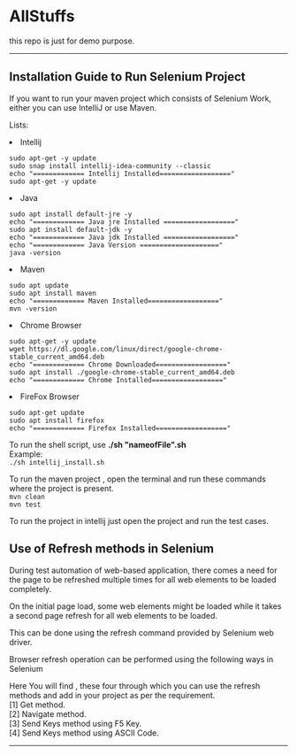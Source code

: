 # AllStuffs
this repo is just for demo purpose.


---
## Installation Guide to Run Selenium Project

If you want to run your maven project which consists of Selenium Work, either you can use IntelliJ or use Maven.

Lists:
<li>Intellij</li>

`sudo apt-get -y update`<br>
`sudo snap install intellij-idea-community --classic`<br>
`echo "============= Intellij Installed=================="`<br>
`sudo apt-get -y update`<br>

<li>Java</li>

`sudo apt install default-jre -y`<br>
`echo "============= Java jre Installed =================="`<br>
`sudo apt install default-jdk -y`<br>
`echo "============= Java jdk Installed =================="`<br>
`echo "============= Java Version ===================="`<br>
`java -version`<br>

<li>Maven</li>

`sudo apt update`<br>
`sudo apt install maven`<br>
`echo "============= Maven Installed=================="`<br>
`mvn -version`<br>

<li>Chrome Browser</li>

`sudo apt-get -y update`<br>
`wget https://dl.google.com/linux/direct/google-chrome-stable_current_amd64.deb`<br>
`echo "============= Chrome Downloaded=================="`<br>
`sudo apt install ./google-chrome-stable_current_amd64.deb`<br>
`echo "============= Chrome Installed=================="`<br>

<li>FireFox Browser</li>

`sudo apt-get update`<br>
`sudo apt install firefox`<br>
`echo "============= Firefox Installed=================="`<br>


To run the shell script, use **./sh "nameofFile".sh**<br>
Example:<br>
`./sh intellij_install.sh`<br>

To run the maven project , open the terminal and run these commands where the project is present.<br>
`mvn clean`<br>
`mvn test`<br>

To run the project in intellij just open the project and run the test cases.

## Use of Refresh methods in Selenium


During test automation of web-based application, there comes a need for the page to be refreshed multiple times for all 
web elements to be loaded completely. 

On the initial page load, some web elements might be loaded while it takes a second page refresh for all web elements to
be loaded. 

This can be done using the refresh command provided by Selenium web driver. 

Browser refresh operation can be performed using the following ways in Selenium

Here You will find , these four through which you can use the refresh methods and add in your project as per the requirement.<br>
[1] Get method.<br>
[2] Navigate method.<br>
[3] Send Keys method using F5 Key.<br>
[4] Send Keys method using ASCII Code.<br>

---
